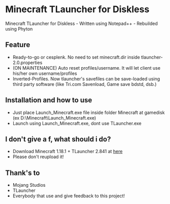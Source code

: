 # Minecraft TLauncher for Diskless

Minecraft TLauncher for Diskless - Written using Notepad++ - Rebuilded using Phyton

## Feature

- Ready-to-go or cesplenk. No need to set minecraft.dir inside tlauncher-2.0.properties
- (ON MAINTENANCE) Auto reset profiles/username. It will let client use his/her own username/profiles
- Inverted-Profiles. Now tlauncher's savefiles can be save-loaded using third party software (like Tri.com Savenload, Game save bdstd, dsb.)

## Installation and how to use

- Just place Launch_Minecraft.exe file inside folder Minecraft at gamedisk (ex D:\Minecraft\Launch_Minecraft.exe)
- Launch using Launch_Minecraft.exe, dont use TLauncher.exe

## I don't give a f, what should i do?

- Download Minecraft 1.18.1 + TLauncher 2.841 at [here](https://drive.google.com/file/u/1/d/1cJRXFbuZfHipNJBkpJ_-weS2JeYdrRQX/view?usp=sharing)
- Please don't reupload it!

## Thank's to

- Mojang Studios
- TLauncher
- Everybody that use and give feedback to this project!
